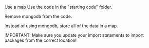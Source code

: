 Use a map
Use the code in the "starting code" folder.

Remove mongodb from the code.

Instead of using mongodb, store all of the data in a map.

IMPORTANT: Make sure you update your import statements to import packages from the correct location!
